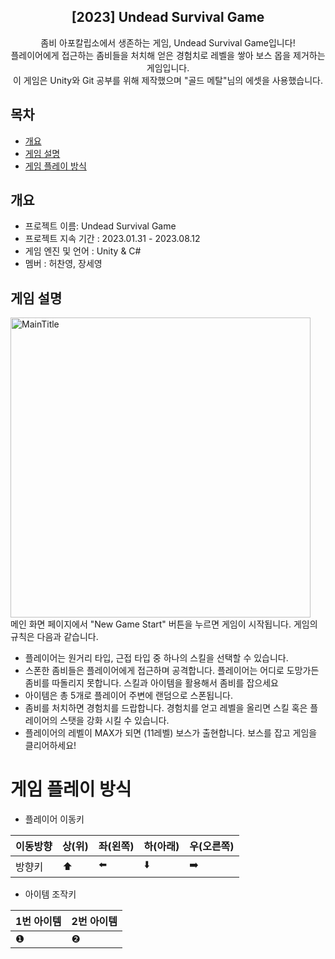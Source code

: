 
<div align="center">
  <h2>[2023] Undead Survival Game</h2>
  좀비 아포칼립소에서 생존하는 게임, Undead Survival Game입니다!<br> 플레이어에게 접근하는 좀비들을 처치해 얻은 경험치로 레벨을 쌓아 보스 몹을 제거하는 게임입니다. <br> 이 게임은 Unity와 Git 공부를 위해 제작했으며 "골드 메탈"님의 에셋을 사용했습니다.
</div>

## 목차
  - [개요](#개요)
  - [게임 설명](#게임-설명)
  - [게임 플레이 방식](#게임-플레이-방식)

## 개요
  - 프로젝트 이름: Undead Survival Game
  - 프로젝트 지속 기간 : 2023.01.31 - 2023.08.12
  - 게임 엔진 및 언어 : Unity & C#
  - 멤버 : 허찬영, 장세영

## 게임 설명
<img width="480" alt="MainTitle" src="https://github.com/nicehcy2/SurvivalGameWithUnity/assets/105339362/17f21d09-a635-4f89-9403-dabc7dc108d1"> <br>
메인 화면 페이지에서 "New Game Start" 버튼을 누르면 게임이 시작됩니다. 게임의 규칙은 다음과 같습니다.<br>
- 플레이어는 원거리 타입, 근접 타입 중 하나의 스킬을 선택할 수 있습니다. <br>
- 스폰한 좀비들은 플레이어에게 접근하며 공격합니다. 플레이어는 어디로 도망가든 좀비를 따돌리지 못합니다. 스킬과 아이템을 활용해서 좀비를 잡으세요 <br>
- 아이템은 총 5개로 플레이어 주변에 랜덤으로 스폰됩니다. 
- 좀비를 처치하면 경험치를 드랍합니다. 경험치를 얻고 레벨을 올리면 스킬 혹은 플레이어의 스탯을 강화 시킬 수 있습니다. <br>
- 플레이어의 레벨이 MAX가 되면 (11레벨) 보스가 출현합니다. 보스를 잡고 게임을 클리어하세요! <br>

# 게임 플레이 방식
- 플레이어 이동키

|이동방향|상(위)|좌(왼쪽)|하(아래)|우(오른쪽)|
|---|---|---|---|---|
|방향키|⬆️|⬅️|⬇️|➡️|

- 아이템 조작키

|1번 아이템|2번 아이템|
|---|---|
|❶|❷|



